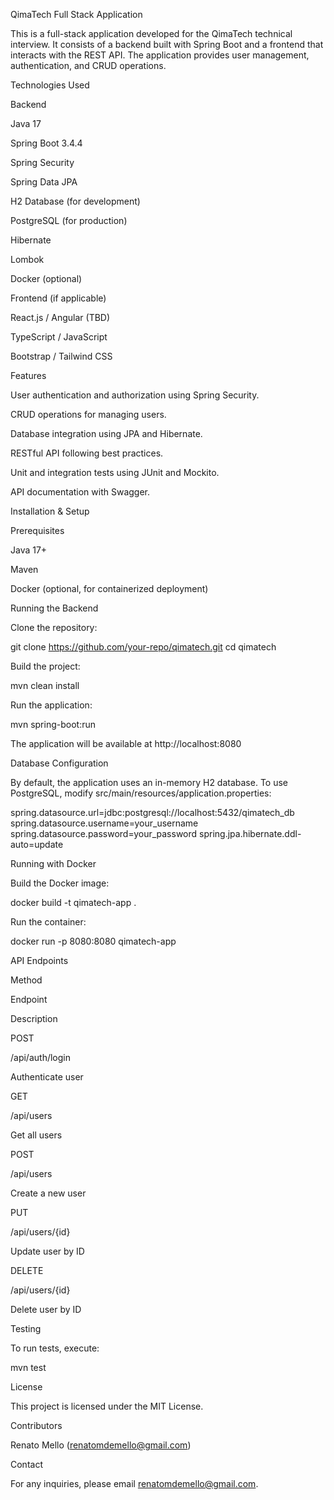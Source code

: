 QimaTech Full Stack Application

This is a full-stack application developed for the QimaTech technical interview. It consists of a backend built with Spring Boot and a frontend that interacts with the REST API. The application provides user management, authentication, and CRUD operations.

Technologies Used

Backend

Java 17

Spring Boot 3.4.4

Spring Security

Spring Data JPA

H2 Database (for development)

PostgreSQL (for production)

Hibernate

Lombok

Docker (optional)

Frontend (if applicable)

React.js / Angular (TBD)

TypeScript / JavaScript

Bootstrap / Tailwind CSS

Features

User authentication and authorization using Spring Security.

CRUD operations for managing users.

Database integration using JPA and Hibernate.

RESTful API following best practices.

Unit and integration tests using JUnit and Mockito.

API documentation with Swagger.

Installation & Setup

Prerequisites

Java 17+

Maven

Docker (optional, for containerized deployment)

Running the Backend

Clone the repository:

git clone https://github.com/your-repo/qimatech.git
cd qimatech

Build the project:

mvn clean install

Run the application:

mvn spring-boot:run

The application will be available at http://localhost:8080

Database Configuration

By default, the application uses an in-memory H2 database. To use PostgreSQL, modify src/main/resources/application.properties:

spring.datasource.url=jdbc:postgresql://localhost:5432/qimatech_db
spring.datasource.username=your_username
spring.datasource.password=your_password
spring.jpa.hibernate.ddl-auto=update

Running with Docker

Build the Docker image:

docker build -t qimatech-app .

Run the container:

docker run -p 8080:8080 qimatech-app

API Endpoints

Method

Endpoint

Description

POST

/api/auth/login

Authenticate user

GET

/api/users

Get all users

POST

/api/users

Create a new user

PUT

/api/users/{id}

Update user by ID

DELETE

/api/users/{id}

Delete user by ID

Testing

To run tests, execute:

mvn test

License

This project is licensed under the MIT License.

Contributors

Renato Mello (renatomdemello@gmail.com)

Contact

For any inquiries, please email renatomdemello@gmail.com.